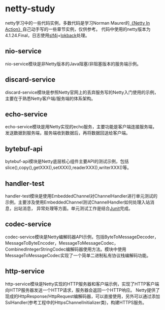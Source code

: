 # netty-study
netty学习中的一些代码实例，多数代码是学习Norman Maurer的[《Netty In Action》](https://www.amazon.cn/dp/1617291471/ref=sr_1_2?s=books&ie=UTF8&qid=1528177249&sr=1-2&keywords=netty+in+action)自己动手写的一些章节实例，仅供参考。
代码中使用的netty版本为4.1.24.Final，日志使用[slf4j](https://www.slf4j.org/)+[lokback](https://logback.qos.ch/)处理。

## nio-service
nio-service模块是非Netty版本的Java阻塞/非阻塞版本的服务端示例。

## discard-service
discard-service模块是参照Netty官网上的丢弃服务写的Netty入门使用的示例，主要在于熟悉Netty客户端/服务端的体系架构。

## echo-service
echo-service模块是用Netty实现的echo服务，主要功能是客户端连接服务端，发送数据到服务端，服务端收到数据后，再将数据回送给客户端。

## bytebuf-api
bytebuf-api模块是Netty底层核心组件主要API的测试示例，包括slice(),copy(),getXXX(),setXXX(),readerXXX(),writerXXX()等。

## handler-test
handler-test模块是使用EmbeddedChannel对ChannelHandler进行单元测试的示例，主要涉及使用EmbeddedChannel测试ChannelHandler如何处理入站消息，出站消息，
异常处理等方面。单元测试工作是结合[Junit](https://junit.org/junit4/)完成。

## codec-service
codec-service模块是Netty编解码器API示例，包括ByteToMessageDecoder，MessageToByteEncoder，MessageToMessageCodec，CombinedIntegerStringCodec编解码器使用方法。模块中使用MessageToMessageCodec实现了一个简单二进制私有协议栈编解码功能。

## http-service
http-service模块是Netty实现的HTTP服务器和客户端示例，实现了HTTP客户端向HTTP服务器发送一个HTTP请求，服务器会返回一个HTTP响应。
Netty提供了现成的HttpResponse/HttpRequest编解码器，可以直接使用，另外可以通过添加SslHandler(参考工程中的HttpsChannelInitializer类)，构建HTTPS服务。